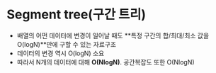 # Segment tree(구간 트리)
- 배열의 어떤 데이터에 변경이 일어날 때도 **특정 구간의 합/최대/최소 값을 O(logN)**만에 구할 수 있는 자료구조
- 데이터의 변경 역시 O(logN) 소요
- 따라서 N개의 데이터에 대해 **O(NlogN)**. 공간복잡도 또한 O(NlogN)
